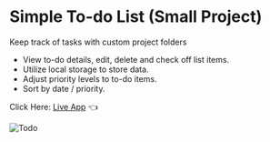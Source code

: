 # Simple To-do List (Small Project)

Keep track of tasks with custom project folders

- View to-do details, edit, delete and check off list items.
- Utilize local storage to store data.
- Adjust priority levels to to-do items.
- Sort by date / priority.

Click Here: [Live App](https://swhag.github.io/Todo-List-App/) :point_left:

![Todo](https://user-images.githubusercontent.com/109196962/217162650-fd32d381-4f39-40eb-b7a2-c682040af227.png)
